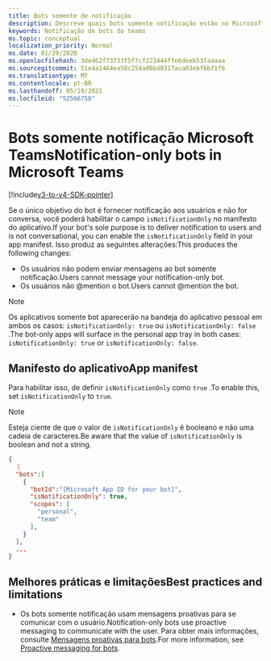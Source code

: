 ```yaml
---
title: Bots somente de notificação
description: Descreve quais bots somente notificação estão no Microsoft Teams
keywords: Notificação de bots do teams
ms.topic: conceptual
localization_priority: Normal
ms.date: 01/29/2020
ms.openlocfilehash: 3de462f73733f5f7cf223444ffe6deeb53faaaaa
ms.sourcegitcommit: 51e4a1464ea58c254ad6bd0317aca03ebf6bf1f6
ms.translationtype: MT
ms.contentlocale: pt-BR
ms.lasthandoff: 05/19/2021
ms.locfileid: "52566758"
---
```

# <a name="notification-only-bots-in-microsoft-teams"></a><span data-ttu-id="71ef7-104">Bots somente notificação Microsoft Teams</span><span class="sxs-lookup"><span data-stu-id="71ef7-104">Notification-only bots in Microsoft Teams</span></span>

[!include[v3-to-v4-SDK-pointer](~/includes/v3-to-v4-pointer-bots.md)]

<span data-ttu-id="71ef7-105">Se o único objetivo do bot é fornecer notificação aos usuários e não for conversa, você poderá habilitar o campo `isNotificationOnly` no manifesto do aplicativo.</span><span class="sxs-lookup"><span data-stu-id="71ef7-105">If your bot's sole purpose is to deliver notification to users and is not conversational, you can enable the `isNotificationOnly` field in your app manifest.</span></span> <span data-ttu-id="71ef7-106">Isso produz as seguintes alterações:</span><span class="sxs-lookup"><span data-stu-id="71ef7-106">This produces the following changes:</span></span>

* <span data-ttu-id="71ef7-107">Os usuários não podem enviar mensagens ao bot somente notificação.</span><span class="sxs-lookup"><span data-stu-id="71ef7-107">Users cannot message your notification-only bot.</span></span>
* <span data-ttu-id="71ef7-108">Os usuários não @mention o bot.</span><span class="sxs-lookup"><span data-stu-id="71ef7-108">Users cannot @mention the bot.</span></span>

> [!NOTE]
> <span data-ttu-id="71ef7-109">Os aplicativos somente bot aparecerão na bandeja do aplicativo pessoal em ambos os casos: `isNotificationOnly: true` ou `isNotificationOnly: false` .</span><span class="sxs-lookup"><span data-stu-id="71ef7-109">The bot-only apps will surface in the personal app tray in both cases: `isNotificationOnly: true` or `isNotificationOnly: false`.</span></span>

## <a name="app-manifest"></a><span data-ttu-id="71ef7-110">Manifesto do aplicativo</span><span class="sxs-lookup"><span data-stu-id="71ef7-110">App manifest</span></span>

<span data-ttu-id="71ef7-111">Para habilitar isso, de definir `isNotificationOnly` como `true` .</span><span class="sxs-lookup"><span data-stu-id="71ef7-111">To enable this, set `isNotificationOnly` to `true`.</span></span>

> [!NOTE]
> <span data-ttu-id="71ef7-112">Esteja ciente de que o valor de `isNotificationOnly` é booleano e não uma cadeia de caracteres.</span><span class="sxs-lookup"><span data-stu-id="71ef7-112">Be aware that the value of `isNotificationOnly` is boolean and not a string.</span></span>

```json
{
  ⋮
  "bots":[
    {
      "botId":"[Microsoft App ID for your bot]",
      "isNotificationOnly": true,
      "scopes": [
        "personal",
        "team"
      ],
    }
  ],
  ...
}
```

## <a name="best-practices-and-limitations"></a><span data-ttu-id="71ef7-113">Melhores práticas e limitações</span><span class="sxs-lookup"><span data-stu-id="71ef7-113">Best practices and limitations</span></span>

* <span data-ttu-id="71ef7-114">Os bots somente notificação usam mensagens proativas para se comunicar com o usuário.</span><span class="sxs-lookup"><span data-stu-id="71ef7-114">Notification-only bots use proactive messaging to communicate with the user.</span></span> <span data-ttu-id="71ef7-115">Para obter mais informações, consulte [Mensagens proativas para bots](~/resources/bot-v3/bot-conversations/bots-conv-proactive.md).</span><span class="sxs-lookup"><span data-stu-id="71ef7-115">For more information, see [Proactive messaging for bots](~/resources/bot-v3/bot-conversations/bots-conv-proactive.md).</span></span>
